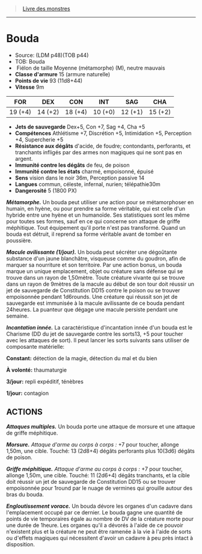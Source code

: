﻿> [Livre des monstres](tome_of_beasts.md)

---

# Bouda

- Source: (LDM p48)(TOB p44)
- TOB: Bouda
-  Fiélon de taille Moyenne (métamorphe) (M), neutre mauvais
- **Classe d'armure** 15 (armure naturelle)
- **Points de vie** 93 (11d8+44)
- **Vitesse** 9m

|FOR|DEX|CON|INT|SAG|CHA|
|---|---|---|---|---|---|
|19 (+4)|14 (+2)|18 (+4)|10 (+0)|12 (+1)|15 (+2)|

- **Jets de sauvegarde** Dex+5, Con +7, Sag +4, Cha +5
- **Compétences** Athlétisme +7, Discrétion +5, Intimidation +5, Perception +4, Supercherie +5
- **Résistance aux dégâts** d'acide, de foudre; contondants, perforants, et tranchants infligés par des armes non magiques qui ne sont pas en argent.
- **Immunité contre les dégâts** de feu, de poison
- **Immunité contre les états** charmé, empoisonné, épuisé
- **Sens** vision dans le noir 36m, Perception passive 14
- **Langues** commun, céleste, infernal, nurien; télépathie30m
- **Dangerosité** 5 (1800 PX)

**_Métamorphe._** Un bouda peut utiliser une action pour se métamorphoser en humain, en hyène, ou pour prendre sa forme véritable, qui est celle d'un hybride entre une hyène et un humanoïde. Ses statistiques sont les même pour toutes ses formes, sauf en ce qui concerne son attaque de griffe méphitique. Tout équipement qu'il porte n'est pas transformé. Quand un bouda est détruit, il reprend sa forme véritable avant de tomber en poussière.

**_Macule avilissante (1/jour)._** Un bouda peut sécréter une dégoûtante substance d'un jaune blanchâtre, visqueuse comme du goudron, afin de marquer sa nourriture et son territoire. Par une action bonus, un bouda marque un unique emplacement, objet ou créature sans défense qui se trouve dans un rayon de 1,50mètre. Toute créature vivante qui se trouve dans un rayon de 9mètres de la macule au début de son tour doit réussir un jet de sauvegarde de Constitution DD15 contre le poison ou se trouver empoisonnée pendant 1d6rounds. Une créature qui réussit son jet de sauvegarde est immunisée à la macule avilissante de ce bouda pendant 24heures. La puanteur que dégage une macule persiste pendant une semaine.

**_Incantation innée._** La caractéristique d'incantation innée d'un bouda est le Charisme (DD du jet de sauvegarde contre les sorts13, +5 pour toucher avec les attaques de sort). Il peut lancer les sorts suivants sans utiliser de composante matérielle:

**Constant:** détection de la magie, détection du mal et du bien

**À volonté:** thaumaturgie

**3/jour:** repli expéditif, ténèbres

**1/jour:** contagion

## ACTIONS

**_Attaques multiples._** Un bouda porte une attaque de morsure et une attaque de griffe méphitique.

**_Morsure._** _Attaque d'arme au corps à corps :_ +7 pour toucher, allonge 1,50m, une cible. Touché: 13 (2d8+4) dégâts perforants plus 10(3d6) dégâts de poison.

**_Griffe méphitique._** _Attaque d'arme au corps à corps :_ +7 pour toucher, allonge 1,50m, une cible. Touché: 11 (2d6+4) dégâts tranchants, et la cible doit réussir un jet de sauvegarde de Constitution DD15 ou se trouver empoisonnée pour 1round par le nuage de vermines qui grouille autour des bras du bouda.

**_Engloutissement vorace._** Un bouda dévore les organes d'un cadavre dans l'emplacement occupé par ce dernier. Le bouda gagne une quantité de points de vie temporaires égale au nombre de DV de la créature morte pour une durée de 1heure. Les organes qu'il a dévorés à l'aide de ce pouvoir n'existent plus et la créature ne peut être ramenée à la vie à l'aide de sorts ou d'effets magiques qui nécessitent d'avoir un cadavre à peu près intact à disposition.

